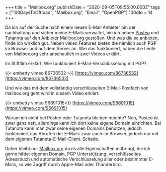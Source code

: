 +++
title = "Mailbox.org"
publishDate = "2020-09-05T09:55:00.000Z"
tags = ["100DaysToOffload", "Mailbox.org", "Email", "OpenPGP"]
100dto = 14
+++

Da ich auf der Suche nach einem neuen E-Mail Anbieter bin der nachhaltung und sicher meine E-Mails verwaltet, bin ich neben [Posteo](https://posteo.de) und [Tutanota](https://tutanota.com) auf den Anbieter [Mailbox.org](https://mailbox.org) gestoßen. Und was die so anbieten, finde ich wirklich gut. Neben vielen Features bieten die nämlich auch PGP im Browser und auf dem Server an. Wie das funktioniert, haben die Leute von Mailbox.org sehr anschaulich in zwei Videos erklärt.

<!--more-->

Im Stiftfilm erklärt: Wie funktioniert E-Mail-Verschlüsselung mit PGP? 

{{< embetty vimeo 86736532 >}}
[https://vimeo.com/86736532](https://vimeo.com/86736532)


Und wie das mit dem vollständig verschlüsselten E-Mail-Postfach von mailbox.org geht wird in diesem Video erklärt:

{{< embetty vimeo 96691015>}}
[https://vimeo.com/96691015](https://vimeo.com/96691015)

Warum ich nicht bei Posteo oder Tutanota bleiben möchte? Nun, Posteo ist zwar ganz nett, allerdings kann ich dort keine eigene Domain einrichten. Bei Tutanota kann man zwar seine eigenen Domains benutzen, jedoch funktioniert das Abrufen der E-Mails zwar auch im Browser, jedoch nur mit dem eigenen Tutanota-E-Mail-Client. Schade.

Daher bleibt nur [Mailbox.org](https://mailbox.org) da es alle Eigenschaften mitbringt, die ich gerne hätte: eigenen Domain, PGP Unterstützung, verschlüsseltes Adressbuch und automatische Verschlüsselung aller oder bestimmter E-Mails, so wie Zugriff durch Apple-Mail oder Thunderbird.
